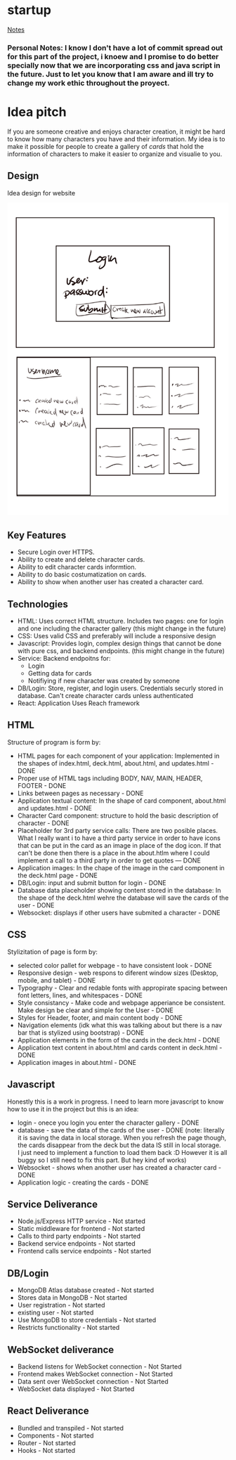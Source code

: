 # startup

[Notes](notes.md)

### Personal Notes: I know I don't have a lot of commit spread out for this part of the project, i knoew and I promise to do better specially now that we are incorporating css and java script in the future. Just to let you know that I am aware and ill try to change my work ethic throughout the proyect. 

# Idea pitch

If you are someone creative and enjoys character creation, it might be hard to know how many characters you have and their information. My idea is to make it possible for people to create a gallery of *cards* that hold the information of characters to make it easier to organize and visualie to  you. 

## Design

Idea design for website

![Picture displaying possible design of website](design-picture.jpg)

## Key Features

- Secure Login over HTTPS.
- Ability to create and delete character cards.
- Ability to edit character cards informtion.
- Ability to do basic costumatization on cards.
- Ability to show when another user has created a character card.


## Technologies

- HTML: Uses correct HTML structure. Includes two pages: one for login and one including the character gallery (this might change in the future)
- CSS: Uses valid CSS and preferably will include a responsive design
- Javascript: Provides login, complex design things that cannot be done with pure css, and backend endpoints. (this might change in the future)
- Service: Backend endpoitns for: 
    * Login
    * Getting data for cards
    * Notifiying if new character was created by someone
- DB/Login: Store, register, and login users. Credentials securly stored in database. Can't create character cards unless authenticated
- React: Application Uses Reach framework

## HTML

Structure of program is form by:

- HTML pages for each component of your application: Implemented in the shapes of index.html, deck.html, about.html, and updates.html - DONE
- Proper use of HTML tags including BODY, NAV, MAIN, HEADER, FOOTER - DONE
- Links between pages as necessary - DONE
- Application textual content: In the shape of card component, about.html and updates.html - DONE
- Character Card component: structure to hold the basic description of character - DONE
- Placeholder for 3rd party service calls: There are two posible places. What I really want i to have a third party service in order to have icons that can be put in the card as an image in place of the dog icon. If that can't be done then there is a place in the about.htlm where I could implement a call to a third party in order to get quotes — DONE
- Application images: In the chape of the image in the card component in the deck.html page - DONE
- DB/Login: input and submit button for login - DONE 
-  Database data placeholder showing content stored in the database: In the shape of the deck.html wehre the database will save the cards of the user - DONE 
- Websocket: displays if other users have submited a character - DONE

## CSS

Stylizitation of page is form by:

- selected color pallet for webpage - to have consistent look - DONE
- Responsive design - web respons to diferent window sizes (Desktop, mobile, and tablet) - DONE 
- Typography - Clear and redable fonts with appropirate spacing between font letters, lines, and whitespaces - DONE 
- Style consistancy - Make code and webpage apperiance be consistent. Make design be clear and simple for the User - DONE
- Styles for Header, footer, and main content body - DONE 
- Navigation elements (idk what this was talking about but there is a nav bar that is stylized using bootstrap) - DONE 
- Application elements in the form of the cards in the deck.html - DONE 
- Application text content in about.html and cards content in deck.html - DONE 
- Application images in about.html - DONE 


## Javascript

Honestly this is a work in progress. I need to learn more javascript to know how to use it in the project but this is an idea:

- login - onece you login you enter the character gallery - DONE
- database - save the data of the cards of the user - DONE (note: literally it is saving the data in local storage. When you refresh the page though, the cards disappear from the deck but the data IS still in local storage.  
I just need to implement a function to load them back :D However it is all buggy so I still need to fix this part. But hey kind of works)
- Websocket - shows when another user has created a character card - DONE
- Application logic - creating the cards - DONE 

## Service Deliverance

- Node.js/Express HTTP service - Not started
- Static middleware for frontend - Not started
- Calls to third party endpoints - Not started
- Backend service endpoints - Not started
- Frontend calls service endpoints - Not started

## DB/Login

- MongoDB Atlas database created - Not started
- Stores data in MongoDB - Not started
- User registration - Not started
- existing user - Not started
- Use MongoDB to store credentials - Not started
- Restricts functionality - Not started

## WebSocket deliverance

- Backend listens for WebSocket connection -  Not Started
- Frontend makes WebSocket connection - Not Started
- Data sent over WebSocket connection -  Not Started
- WebSocket data displayed - Not Started

## React Deliverance 

- Bundled and transpiled -  Not started
- Components -  Not started
- Router - Not started
- Hooks -  Not started